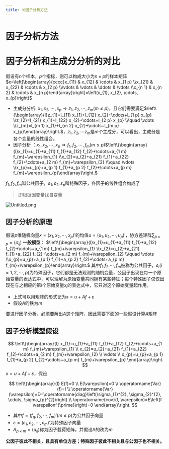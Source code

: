 ```yaml
---
title: 🪅因子分析方法
---
```

# 因子分析方法

# 因子分析和主成分分析的对比

 假设有$n$个样本，$p$个指标，则可以构成大小为$n \times p$的样本矩阵
$x=\left[\begin{array}{cccc}x_{11} & x_{12} & \cdots & x_{1 p} \\x_{21} & x_{22} & \cdots & x_{2 p} \\\vdots & \vdots & \ddots & \vdots \\x_{n 1} & x_{n 2} & \cdots & x_{n p}\end{array}\right]=\left(x_{1}, x_{2}, \cdots, x_{p}\right)$

- 主成分分析: $x_{1}, x_{2}, \cdots, x_{p} \Rightarrow z_{1}, z_{2}, \cdots, z_{m}(m \leq p)$，且它们需要满足$\left\{\begin{array}{l}z_{1}=l_{11} x_{1}+l_{12} x_{2}+\cdots+l_{1 p} x_{p} \\z_{2}=l_{21} x_{1}+l_{22} x_{2}+\cdots+l_{2 p} x_{p} \\\quad \vdots \\z_{m}=l_{m 1} x_{1}+l_{m 2} x_{2}+\cdots+l_{m p} x_{p}\end{array}\right.$，$z_1,z_2,\cdots z_m$是$m$个主成分，可以看出，主成分是各个变量的线性组合。
- 因子分析 ：$x_{1}, x_{2}, \cdots, x_{p} \Rightarrow f_{1}, f_{2}, \cdots, f_{m}(m \leq p)$$\left\{\begin{array}{l}x_{1}=u_{1}+a_{11} f_{1}+a_{12} f_{2}+\cdots+a_{1 m} f_{m}+\varepsilon_{1} \\x_{2}=u_{2}+a_{21} f_{1}+a_{22} f_{2}+\cdots+a_{2 m} f_{m}+\varepsilon_{2} \\\quad \vdots \\x_{p}=u_{p}+a_{p 1} f_{1}+a_{p 2} f_{2}+\cdots+a_{p m} f_{m}+\varepsilon_{p}\end{array}\right.$

$f_1,f_2,f_m$叫公共因子，$\varepsilon_{1},\varepsilon_{2},\varepsilon_{p}$叫特殊因子，各因子的线性组合构成了
> 即根据因变量找自变量

![Untitled.png](https://picbed-1303839378.cos.ap-nanjing.myqcloud.com/picbed/202207182207782.png)

## 因子分析的原理

假设$p$维随机向量$x=(x_1,x_2,\cdots,x_p)'$的均值$u=(u_1,u_2,\cdots,u_p)'$，协方差矩阵$\sum_{p \times p}=(\sigma_{ij})$
**一般模型**：
$\left\{\begin{array}{l}x_{1}=u_{1}+a_{11} f_{1}+a_{12} f_{2}+\cdots+a_{1 m} f_{m}+\varepsilon_{1} \\x_{2}=u_{2}+a_{21} f_{1}+a_{22} f_{2}+\cdots+a_{2 m} f_{m}+\varepsilon_{2} \\\quad \vdots \\x_{p}=u_{p}+a_{p 1} f_{1}+a_{p 2} f_{2}+\cdots+a_{p m} f_{m}+\varepsilon_{p}\end{array}\right.$
其中$f_1.f_2.\cdots,f_m$被称为公共因子，$\varepsilon_{i}(i=1,2,\cdots,p)$为特殊因子，它们都是无法观测的随机变量，公因子出现在每一个原始变量的表达式中，可以理解为原始变量共同拥有某些特征；每个特殊因子仅仅出现在与之相应的第$i$个原始变量$x_i$的表达式中，它只对这个原始变量起作用。

- 上式可以用矩阵的形式记为$x=u+Af+\varepsilon$
- 假设$A$的秩为$m$

要进行因子分析，必须要解出$A$这个矩阵，因此需要下面的一些假设计算$A$矩阵
## 因子分析模型假设
$$
\left\{\begin{array}{l}
x_{1}=u_{1}+a_{11} f_{1}+a_{12} f_{2}+\cdots+a_{1 m} f_{m}+\varepsilon_{1} \\
x_{2}=u_{2}+a_{21} f_{1}+a_{22} f_{2}+\cdots+a_{2 m} f_{m}+\varepsilon_{2} \\
\vdots \\
x_{p}=u_{p}+a_{p 1} f_{1}+a_{p 2} f_{2}+\cdots+a_{p m} f_{m}+\varepsilon_{p}
\end{array}\right.
$$
$x=u+A f+\varepsilon$，假设

$$
\left\{\begin{array}{l}
E(f)=0 \\
E(\varepsilon)=0 \\
\operatorname{Var}(f)=I \\
\operatorname{Var}(\varepsilon)=D=\operatorname{diag}\left(\sigma_{1}^{2}, \sigma_{2}^{2}, \cdots, \sigma_{p}^{2}\right) \\
\operatorname{cov}(f, \varepsilon)=E\left(f \varepsilon^{\prime}\right)=0
\end{array}\right.
$$

- 其中$f=(f_q,f_2,\cdots,f_m)'(m \leq p)$为公共因子向量
- $\varepsilon=(\varepsilon_1,\varepsilon_2,\cdots,\varepsilon_m)'$为特殊因子向量
- $A_{p \times m}=(a_{ij})$称为因子载荷矩阵，并假设A的秩为$m$

**公因子彼此不相关，且具有单位方差；特殊因子彼此不相关且与公因子也不相关。**


